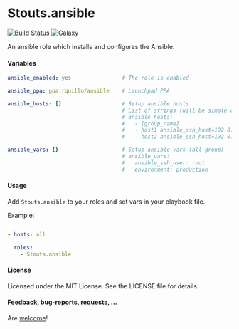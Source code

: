 Stouts.ansible
==========

[![Build Status](http://img.shields.io/travis/Stouts/Stouts.ansible.svg?style=flat-square)](https://travis-ci.org/Stouts/Stouts.ansible)
[![Galaxy](http://img.shields.io/badge/galaxy-Stouts.ansible-blue.svg?style=flat-square)](https://galaxy.ansible.com/list#/roles/1703)

An ansible role which installs and configures the Ansible.

#### Variables

```yaml
ansible_enabled: yes                # The role is enabled

ansible_ppa: ppa:rquillo/ansible    # Launchpad PPA

ansible_hosts: []                   # Setup ansible hosts
                                    # List of strings (will be simple copied to ansible hosts)
                                    # ansible_hosts:
                                    #   - [group_name]
                                    #   - host1 ansible_ssh_host=192.0.0.1
                                    #   - host2 ansible_ssh_host=192.0.0.1

ansible_vars: {}                    # Setup ansible vars (all group)
                                    # ansible_vars:
                                    #   ansible_ssh_user: root
                                    #   environment: production
```


#### Usage

Add `Stouts.ansible` to your roles and set vars in your playbook file.

Example:

```yaml

- hosts: all

  roles:
    - Stouts.ansible
```

#### License

Licensed under the MIT License. See the LICENSE file for details.

#### Feedback, bug-reports, requests, ...

Are [welcome](https://github.com/Stouts/Stouts.ansible/issues)!
